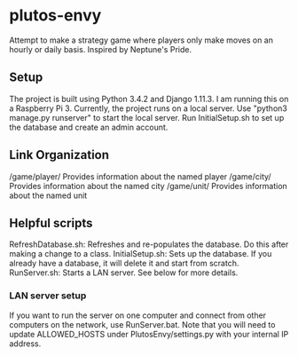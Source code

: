 # plutos-envy
Attempt to make a strategy game where players only make moves on an hourly or daily basis. Inspired by Neptune's Pride.

## Setup
The project is built using Python 3.4.2 and Django 1.11.3. I am running this on a Raspberry Pi 3.
Currently, the project runs on a local server. Use "python3 manage.py runserver" to start the local server.
Run InitialSetup.sh to set up the database and create an admin account.

## Link Organization
/game/player/<player-name>
    Provides information about the named player
/game/city/<city-name>
    Provides information about the named city
/game/unit/<unit-name>
    Provides information about the named unit

## Helpful scripts
   RefreshDatabase.sh: Refreshes and re-populates the database. Do this after making a change to a class.
   InitialSetup.sh: Sets up the database. If you already have a database, it will delete it and start from scratch.
   RunServer.sh: Starts a LAN server. See below for more details. 
### LAN server setup
If you want to run the server on one computer and connect from other computers on the network, use RunServer.bat.
Note that you will need to update ALLOWED_HOSTS under PlutosEnvy/settings.py with your internal IP address.
